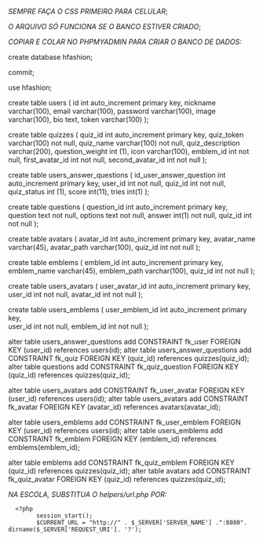 *SEMPRE FAÇA O CSS PRIMEIRO PARA CELULAR*;

*O ARQUIVO SÓ FUNCIONA SE O BANCO ESTIVER CRIADO*;

*COPIAR E COLAR NO PHPMYADMIN PARA CRIAR O BANCO DE DADOS:*

create database hfashion;

commit;
 
use hfashion;
 
create table users (
id int auto_increment primary key,
nickname varchar(100),
email varchar(100),
password varchar(100),
image varchar(100),
bio text,
token varchar(100)
);

create table quizzes (
quiz_id int auto_increment primary key, 
quiz_token varchar(100) not null,
quiz_name varchar(100) not null,
quiz_description varchar(200),
question_weight int (1),
icon varchar(100),
emblem_id int not null,
first_avatar_id int not null,
second_avatar_id int not null
);
 
create table users_answer_questions (
id_user_answer_question int auto_increment primary key,
user_id int not null,
quiz_id int not null,
quiz_status int (1),
score int(11),
tries int(1)
);

create table questions (
question_id int auto_increment primary key,
question text not null,
options text not null,
answer int(1) not null,
quiz_id int not null
);

create table avatars (
avatar_id int auto_increment primary key,
avatar_name varchar(45),
avatar_path varchar(100),
quiz_id int not null
);

create table emblems (
emblem_id int auto_increment primary key,
emblem_name varchar(45),
emblem_path varchar(100),
quiz_id int not null
);

create table users_avatars (
user_avatar_id int auto_increment primary key,
user_id int not null,
avatar_id int not null
);
 
create table users_emblems (
user_emblem_id int auto_increment primary key,  
user_id int not null,
emblem_id int not null
);


alter table users_answer_questions add CONSTRAINT fk_user FOREIGN KEY (user_id) references users(id);
alter table users_answer_questions add CONSTRAINT fk_quiz FOREIGN KEY (quiz_id) references quizzes(quiz_id);
alter table questions add CONSTRAINT fk_quiz_question FOREIGN KEY (quiz_id) references quizzes(quiz_id);

alter table users_avatars add CONSTRAINT fk_user_avatar FOREIGN KEY (user_id) references users(id);
alter table users_avatars add CONSTRAINT fk_avatar FOREIGN KEY (avatar_id) references avatars(avatar_id);

alter table users_emblems add CONSTRAINT fk_user_emblem FOREIGN KEY (user_id) references users(id);
alter table users_emblems add CONSTRAINT fk_emblem FOREIGN KEY (emblem_id) references emblems(emblem_id);

alter table emblems add CONSTRAINT fk_quiz_emblem FOREIGN KEY (quiz_id) references quizzes(quiz_id);
alter table avatars add CONSTRAINT fk_quiz_avatar FOREIGN KEY (quiz_id) references quizzes(quiz_id);


*NA ESCOLA, SUBSTITUA O helpers/url.php POR:*

      <?php
            session_start();
            $CURRENT_URL = "http://" . $_SERVER['SERVER_NAME'] .":8080". dirname($_SERVER['REQUEST_URI']. '?');
